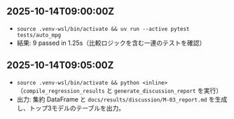 ## 2025-10-14T09:00:00Z

- `source .venv-wsl/bin/activate && uv run --active pytest tests/auto_mpg`
- 結果: 9 passed in 1.25s（比較ロジックを含む一連のテストを確認）

## 2025-10-14T09:05:00Z

- `source .venv-wsl/bin/activate && python <inline>` （`compile_regression_results` と `generate_discussion_report` を実行）
- 出力: 集約 DataFrame と `docs/results/discussion/M-03_report.md` を生成し、トップ3モデルのテーブルを出力。
